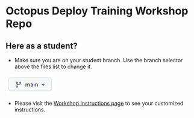 # Octopus Deploy Training Workshop Repo

## Here as a student? 
- Make sure you are on your student branch. Use the branch selector above the files list to change it. 

![](instructions/assets/branch-selector.png)

- Please visit the [Workshop Instructions page](instructions) to see your customized instructions.
